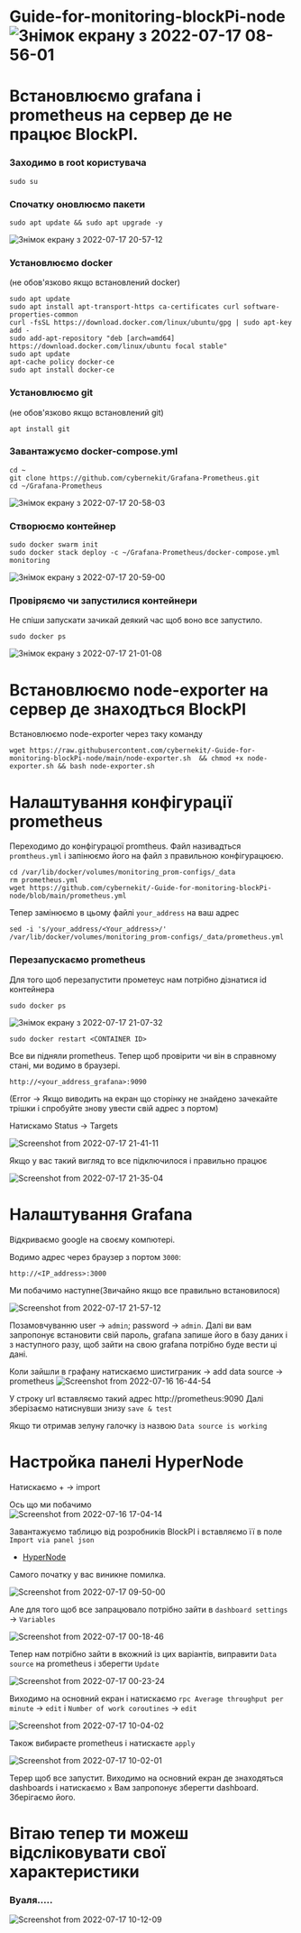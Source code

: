 # Guide-for-monitoring-blockPi-node ![Знімок екрану з 2022-07-17 08-56-01](https://user-images.githubusercontent.com/102728347/179419628-7525b62a-1c7c-4729-a298-cd53b17e3ad5.png)


# Встановлюємо grafana і prometheus на сервер де не працює BlockPI.

### Заходимо в root користувача
```
sudo su

```

### Спочатку оновлюємо пакети
```
sudo apt update && sudo apt upgrade -y

```
![Знімок екрану з 2022-07-17 20-57-12](https://user-images.githubusercontent.com/102728347/179419501-e4e929f5-8865-441b-95d2-da789601523a.png)

### Установлюємо docker
(не обов'язково якщо встановлений docker)
```
sudo apt update
sudo apt install apt-transport-https ca-certificates curl software-properties-common
curl -fsSL https://download.docker.com/linux/ubuntu/gpg | sudo apt-key add -
sudo add-apt-repository "deb [arch=amd64] https://download.docker.com/linux/ubuntu focal stable"
sudo apt update
apt-cache policy docker-ce
sudo apt install docker-ce

```
### Установлюємо git
(не обов'язково якщо встановлений git)
```
apt install git

```

### Завантажуємо docker-compose.yml
```
cd ~
git clone https://github.com/cybernekit/Grafana-Prometheus.git
cd ~/Grafana-Prometheus

```
![Знімок екрану з 2022-07-17 20-58-03](https://user-images.githubusercontent.com/102728347/179419552-96119570-2bc5-41e1-9885-fbddb1e1b22d.png)

### Створюємо контейнер
```
sudo docker swarm init
sudo docker stack deploy -c ~/Grafana-Prometheus/docker-compose.yml monitoring

```

![Знімок екрану з 2022-07-17 20-59-00](https://user-images.githubusercontent.com/102728347/179419593-96511073-ddc2-4763-8e84-032b8efff263.png)


### Провіряємо чи запустилися контейнери
Не спіши запускати зачикай деякий час щоб воно все запустило.

```
sudo docker ps

```

![Знімок екрану з 2022-07-17 21-01-08](https://user-images.githubusercontent.com/102728347/179419606-c73204ba-3eac-46db-bdf7-f26d2d786a31.png)

 
# Встановлюємо node-exporter на сервер де знаходться BlockPI
Встановлюємо node-exporter через таку команду
```
wget https://raw.githubusercontent.com/cybernekit/-Guide-for-monitoring-blockPi-node/main/node-exporter.sh  && chmod +x node-exporter.sh && bash node-exporter.sh

```


# Налаштування конфігурації prometheus
Переходимо до конфігурацюї promtheus. Файл називадться `promtheus.yml` і запінюємо його на файл з правильною конфігурацюєю.
```
cd /var/lib/docker/volumes/monitoring_prom-configs/_data
rm prometheus.yml
wget https://github.com/cybernekit/-Guide-for-monitoring-blockPi-node/blob/main/prometheus.yml

```

Тепер замінюємо в цьому файлі `your_address` на ваш адрес
```
sed -i 's/your_address/<Your_address>/' /var/lib/docker/volumes/monitoring_prom-configs/_data/prometheus.yml
```
### Перезапускаємо prometheus
Для того щоб перезапустити прометеус нам потрібно дізнатися id контейнера
```
sudo docker ps

```
![Знімок екрану з 2022-07-17 21-07-32](https://user-images.githubusercontent.com/102728347/179419613-5d30a29e-0927-4d8d-a89c-fac291d63473.png)

```
sudo docker restart <CONTAINER ID>
```
Все ви підняли prometheus. 
Тепер щоб провірити чи він в справному стані, ми водимо в браузері.
```
http://<your_address_grafana>:9090
```
(Error -> Якщо виводить на екран що сторінку не знайдено зачекайте трішки і спробуйте знову увести свій адрес з портом)

Натискамо Status -> Targets

![Screenshot from 2022-07-17 21-41-11](https://user-images.githubusercontent.com/59205554/179420255-daccece1-7331-46db-8c78-23782db8740b.png)

Якщо у вас такий вигляд то все підключилося і правильно працює 

![Screenshot from 2022-07-17 21-35-04](https://user-images.githubusercontent.com/59205554/179420112-7eab3fb3-e3fb-4bc7-9afb-b3537a66414f.png)

# Налаштування Grafana

Відкриваємо google на своєму компютері. 

Водимо адрес через браузер з портом `3000`:
```
http://<IP_address>:3000
```
Ми побачимо наступне(Звичайно якщо все правильно встановилося)

![Screenshot from 2022-07-17 21-57-12](https://user-images.githubusercontent.com/59205554/179420753-30f0d6cb-8ce1-4e19-b8a1-936aaa8ae384.png)

Позамовчуванню user -> `admin`; password -> `admin`.
Далі ви вам запропонує встановити свій пароль, grafana запише його в базу даних і з наступного разу, щоб зайти на свою grafana потрібно буде вести ці дані.

Коли зайшли в графану натискаємо шистиграник -> add data source -> prometheus
![Screenshot from 2022-07-16 16-44-54](https://user-images.githubusercontent.com/102728347/179357543-57fea3cc-e144-47c3-878a-d5f11790accf.png)

У строку url вставляємо такий адрес http://prometheus:9090
Далі зберізаємо натиснувши знизу `save & test`

Якщо ти отримав зелуну галочку із назвою
`Data source is working`

# Настройка панелі HyperNode

Натискаємо + -> import

Ось що ми побачимо  
![Screenshot from 2022-07-16 17-04-14](https://user-images.githubusercontent.com/102728347/179358209-ecd023cf-1ca3-47f9-82b5-5c20b5ceb039.png)

Завантажуємо таблицю від розробників BlockPI
і вставляємо її в поле `Import via panel json`

* [HyperNode](https://github.com/cybernekit/-Guide-for-monitoring-blockPi-node/blob/main/HyperNode.json)

Самого початку у вас виникне помилка.

![Screenshot from 2022-07-17 09-50-00](https://user-images.githubusercontent.com/102728347/179387475-215260fb-1f6f-441e-bfa2-f1c2a9c138f4.png)

Але для того щоб все запрацювало потрібно зайти в `dashboard settings` -> `Variables`

![Screenshot from 2022-07-17 00-18-46](https://user-images.githubusercontent.com/102728347/179372230-96412459-f16d-4c85-bd81-8710e044e1c5.png)

Тепер нам потрібно зайти в вкожний із цих варіантів, виправити `Data source` на prometheus і зберегти `Update`

![Screenshot from 2022-07-17 00-23-24](https://user-images.githubusercontent.com/102728347/179372346-c3cde8c1-49b6-45d0-ac90-1a5e42a37f67.png)

Виходимо на основний екран і натискаємо `rpc Average throughput per minute` -> `edit` і `Number of work coroutines` -> `edit`

![Screenshot from 2022-07-17 10-04-02](https://user-images.githubusercontent.com/102728347/179387810-94a4ed85-b060-489a-85f1-742c4fce159e.png)

Також вибираєте prometheus і натискаєте `apply`

![Screenshot from 2022-07-17 10-02-01](https://user-images.githubusercontent.com/102728347/179387822-0beeee9f-17e5-4d4b-80d7-e374235e6d8f.png)


Терер щоб все запустит. Виходимо на основний екран де знаходяться dashboards і натискаємо `x` 
Вам запропонує зберегти dashboard. 
Зберігаємо його.

# Вітаю тепер ти можеш відсліковувати свої характеристики
### Вуаля.....

![Screenshot from 2022-07-17 10-12-09](https://user-images.githubusercontent.com/102728347/179388047-a371b0ad-9ed4-4654-8da5-79d88c20aee2.png)

